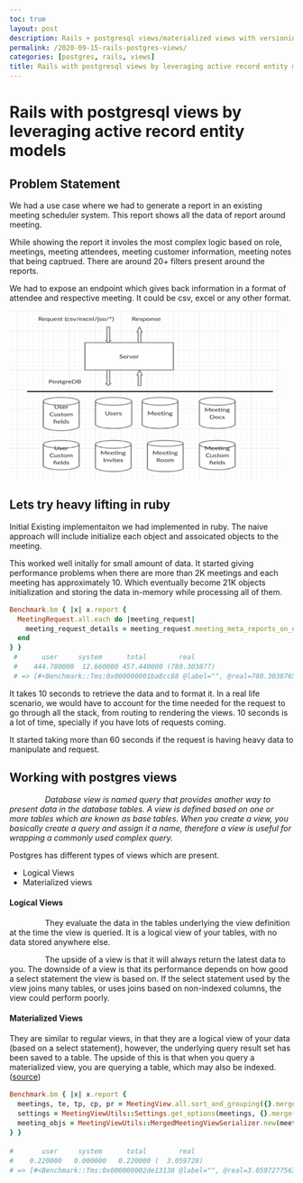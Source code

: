 ```yaml
---
toc: true
layout: post
description: Rails + postgresql views/materialized views with versioning and usages
permalink: /2020-09-15-rails-postgres-views/
categories: [postgres, rails, views]
title: Rails with postgresql views by leveraging active record entity models
---
```

# Rails with postgresql views by leveraging active record entity models

## Problem Statement

We had a use case where we had to generate a report in an existing meeting scheduler system. This report shows all the data of report around meeting. 

While showing the report it involes the most complex logic based on role, meetings, meeting attendees, meeting customer information, meeting notes that being captrued. There are around 20+ filters present around the reports. 

We had to expose an endpoint which gives back information in a format of attendee and respective meeting. It could be csv, excel or any other format. 

<img src = "../images/rails_db_views/db_views_schema.png" height="300px" width="480px"/>

## Lets try heavy lifting in ruby

Initial Existing implementaiton we had implemented in ruby. The naive approach will include initialize each object and assoicated objects to the meeting. 

This worked well initally for small amount of data. It started giving performance problems when there are more than 2K meetings and each meeting has approximately 10. Which eventually become 21K objects initialization and storing the data in-memory while processing all of them. 

```ruby
Benchmark.bm { |x| x.report {
  MeetingRequest.all.each do |meeting_request|
    meeting_request_details = meeting_request.meeting_meta_reports_on_demand(mm_role_uuid, [], ' || ', {template_mode: "separated"})
  end
} }
 #      user     system      total        real
 #    444.780000  12.660000 457.440000 (780.303877)
 # => [#<Benchmark::Tms:0x000000001ba8cc88 @label="", @real=780.3038765005767, @cstime=0.0, @cutime=0.0, @stime=12.66, @utime=444.78000000000003, @total=457.44000000000005>]
```

It takes 10 seconds to retrieve the data and to format it. In a real life scenario, we would have to account for the time needed for the request to go through all the stack, from routing to rendering the views. 10 seconds is a lot of time, specially if you have lots of requests coming.

It started taking more than 60 seconds if the request is having heavy data to manipulate and request.

## Working with postgres views


*&nbsp;&nbsp;&nbsp;&nbsp;&nbsp;&nbsp;&nbsp;&nbsp;&nbsp;&nbsp;&nbsp;&nbsp;&nbsp;&nbsp;&nbsp;&nbsp;Database view is named query that provides another way to present data in the database tables. A view is defined based on one or more tables which are known as base tables. When you create a view, you basically create a query and assign it a name, therefore a view is useful for wrapping a commonly used complex query.*

Postgres has different types of views which are present.
* Logical Views
* Materialized views 


#### Logical Views

&nbsp;&nbsp;&nbsp;&nbsp;&nbsp;&nbsp;&nbsp;&nbsp;&nbsp;&nbsp;&nbsp;&nbsp;&nbsp;&nbsp;&nbsp;&nbsp;They evaluate the data in the tables underlying the view definition at the time the view is queried. It is a logical view of your tables, with no data stored anywhere else.

&nbsp;&nbsp;&nbsp;&nbsp;&nbsp;&nbsp;&nbsp;&nbsp;&nbsp;&nbsp;&nbsp;&nbsp;&nbsp;&nbsp;&nbsp;&nbsp;The upside of a view is that it will always return the latest data to you. The downside of a view is that its performance depends on how good a select statement the view is based on. If the select statement used by the view joins many tables, or uses joins based on non-indexed columns, the view could perform poorly.

#### Materialized Views

They are similar to regular views, in that they are a logical view of your data (based on a select statement), however, the underlying query result set has been saved to a table. The upside of this is that when you query a materialized view, you are querying a table, which may also be indexed. ([source](https://stackoverflow.com/questions/93539/what-is-the-difference-between-views-and-materialized-views-in-oracle))

```ruby
Benchmark.bm { |x| x.report {
  meetings, te, tp, cp, pr = MeetingView.all.sort_and_grouping({}.merge({current_location: location}))
  settings = MeetingViewUtils::Settings.get_options(meetings, {}.merge({current_location: location}));0
  meeting_objs = MeetingViewUtils::MergedMeetingViewSerializer.new(meetings, settings, current_event).ondemand_attribs
} }

#       user     system      total        real
#    0.220000   0.000000   0.220000 (  3.059728)
# => [#<Benchmark::Tms:0x000000002de13138 @label="", @real=3.059727756306529, @cstime=0.0, @cutime=0.0, @stime=0.0, @utime=0.22000000000002728, @total=0.22000000000002728>]
```
